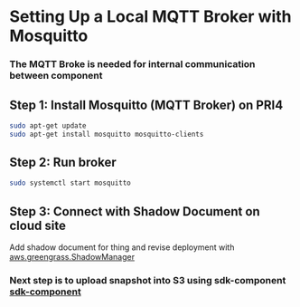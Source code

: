 # Setting Up a Local MQTT Broker with Mosquitto

### The MQTT Broke is needed for internal communication between component 

## Step 1: Install Mosquitto (MQTT Broker) on PRI4

```bash
sudo apt-get update
sudo apt-get install mosquitto mosquitto-clients
```

## Step 2: Run broker

```bash
sudo systemctl start mosquitto
```

## Step 3: Connect with Shadow Document on cloud site
Add shadow document for thing and revise deployment with [aws.greengrass.ShadowManager](https://docs.aws.amazon.com/greengrass/v2/developerguide/shadow-manager-component.html?icmpid=docs_gg_console)

### Next step is to upload snapshot into S3 using sdk-component [sdk-component](https://github.com/przemyslawdrozd/smart-home/blob/16-add-readme/greengrass/sdk-component/README.md)
